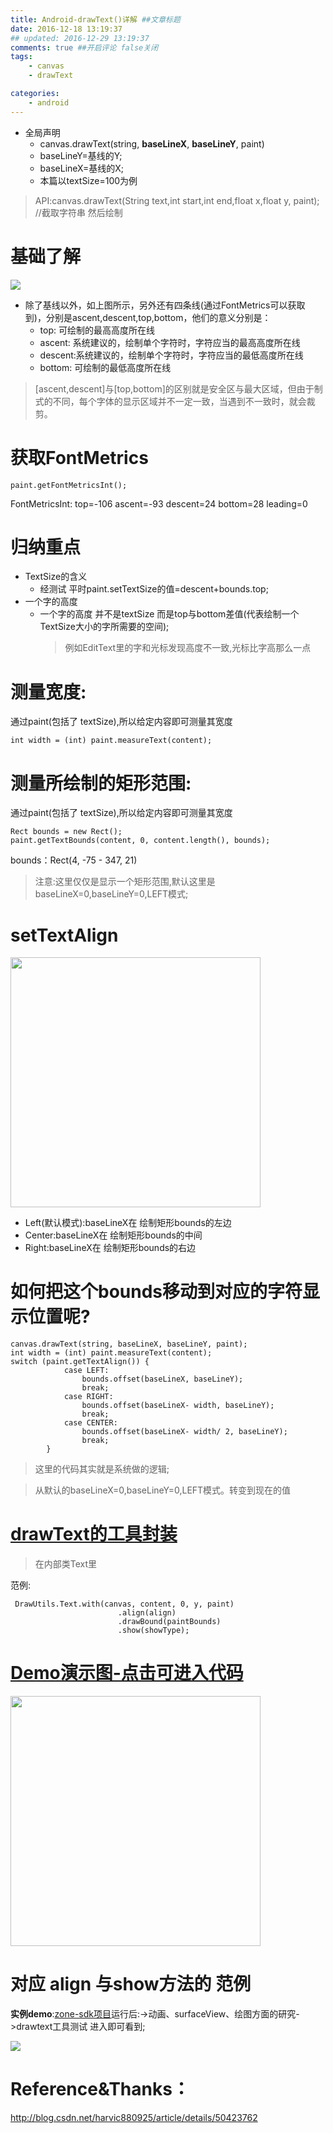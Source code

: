 ```yaml
---
title: Android-drawText()详解 ##文章标题
date: 2016-12-18 13:19:37
## updated: 2016-12-29 13:19:37
comments: true ##开启评论 false关闭
tags:
    - canvas
    - drawText

categories:
    - android
---
```


* 全局声明
    * canvas.drawText(string, **baseLineX**, **baseLineY**, paint)
    * baseLineY=基线的Y;
    * baseLineX=基线的X;
    * 本篇以textSize=100为例
    
>API:canvas.drawText(String text,int start,int end,float x,float y, paint); //截取字符串 然后绘制     

<!-- more -->

<a id="way0"></a>
# 基础了解 

![](http://img.blog.csdn.net/20151229092331153?watermark/2/text/aHR0cDovL2Jsb2cuY3Nkbi5uZXQv/font/5a6L5L2T/fontsize/400/fill/I0JBQkFCMA==/dissolve/70/gravity/SouthEast)

* 除了基线以外，如上图所示，另外还有四条线(通过FontMetrics可以获取到)，分别是ascent,descent,top,bottom，他们的意义分别是：
    * top: 可绘制的最高高度所在线
    * ascent: 系统建议的，绘制单个字符时，字符应当的最高高度所在线
    * descent:系统建议的，绘制单个字符时，字符应当的最低高度所在线
    * bottom: 可绘制的最低高度所在线
    
>[ascent,descent]与[top,bottom]的区别就是安全区与最大区域，但由于制式的不同，每个字体的显示区域并不一定一致，当遇到不一致时，就会裁剪。

<a id="way1"></a>
# 获取FontMetrics
```
paint.getFontMetricsInt();
```
FontMetricsInt: top=-106 ascent=-93 descent=24 bottom=28 leading=0

<a id="way2"></a>
# 归纳重点 
* TextSize的含义
    * 经测试 平时paint.setTextSize的值=descent+bounds.top;
* 一个字的高度
    * 一个字的高度 并不是textSize  而是top与bottom差值(代表绘制一个TextSize大小的字所需要的空间);
        >例如EditText里的字和光标发现高度不一致,光标比字高那么一点

<a id="way3"></a>
# 测量宽度:
通过paint(包括了 textSize),所以给定内容即可测量其宽度

```
int width = (int) paint.measureText(content);
```

<a id="way4"></a>
# 测量所绘制的矩形范围:
通过paint(包括了 textSize),所以给定内容即可测量其宽度

```
Rect bounds = new Rect();
paint.getTextBounds(content, 0, content.length(), bounds);
```

bounds：Rect(4, -75 - 347, 21)
>注意:这里仅仅是显示一个矩形范围,默认这里是baseLineX=0,baseLineY=0,LEFT模式;

<a id="way5"></a>
# setTextAlign

<img src="http://ww4.sinaimg.cn/large/006tKfTcgw1fb921d86qhj30jk0eq3ze.jpg" width="400" >

* Left(默认模式):baseLineX在 绘制矩形bounds的左边
* Center:baseLineX在 绘制矩形bounds的中间
* Right:baseLineX在 绘制矩形bounds的右边

<a id="way6"></a>
# 如何把这个bounds移动到对应的字符显示位置呢?
```
canvas.drawText(string, baseLineX, baseLineY, paint);
int width = (int) paint.measureText(content);
switch (paint.getTextAlign()) {
            case LEFT:
                bounds.offset(baseLineX, baseLineY);
                break;
            case RIGHT:
                bounds.offset(baseLineX- width, baseLineY);
                break;
            case CENTER:
                bounds.offset(baseLineX- width/ 2, baseLineY);
                break;
        }
```
>这里的代码其实就是系统做的逻辑; 

>从默认的baseLineX=0,baseLineY=0,LEFT模式。转变到现在的值

<a id="way7"></a>

# [drawText的工具封装](https://github.com/luhaoaimama1/zone-sdk/blob/master/Android_Zone_Lib/src/and/utils/view/DrawUtils.java)
>在内部类Text里

范例:
```
 DrawUtils.Text.with(canvas, content, 0, y, paint)
                        .align(align)
                        .drawBound(paintBounds)
                        .show(showType);
```

# [Demo演示图-点击可进入代码](https://github.com/luhaoaimama1/zone-sdk/blob/master/Android_Zone_Test/src/com/example/mylib_test/activity/animal/viewa/DrawTextView.java)
<img src="https://ww1.sinaimg.cn/large/006tKfTcgw1fb921xmxlsj30fm0rgmyg.jpg" width="400" >

# 对应 align 与show方法的 范例
**实例demo**:[zone-sdk项目](https://github.com/luhaoaimama1/zone-sdk)运行后:->动画、surfaceView、绘图方面的研究->drawtext工具测试 进入即可看到;

![](http://ww3.sinaimg.cn/large/006tNbRwly1fbw1kiaxghj30ka0gqjrw.jpg)

# Reference&Thanks：

http://blog.csdn.net/harvic880925/article/details/50423762